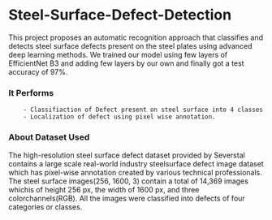 # Steel-Surface-Defect-Detection 
This  project  proposes  an  automatic  recognition  approach that classifies and detects steel surface defects present on the steel plates using advanced deep learning methods.
We trained our model using few layers of EfficientNet B3 and adding few layers by our own  and  finally got a test accuracy of 97%.

### It Performs

		- Classifiaction of Defect present on steel surface into 4 classes
		- Localization of defect using pixel wise annotation.

### About Dataset Used


The  high-resolution  steel  surface  defect  dataset  provided by  Severstal  contains  a  large  scale  real-world  industry  steelsurface defect image dataset which has pixel-wise annotation created  by  various  technical  professionals.  The  steel  surface images(256, 1600, 3) contain a total of 14,369 images whichis  of  height  256  px,  the  width  of  1600  px,  and  three  colorchannels(RGB). All the images were classified into defects of four categories or classes.


